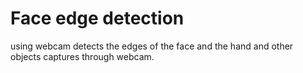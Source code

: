 # Face edge detection
 using webcam detects the edges of the face and the hand and other objects captures through webcam.
